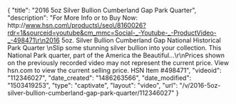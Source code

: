 {
    "title": "2016 5oz Silver Bullion Cumberland Gap Park Quarter",
    "description": "For More Info or to Buy Now: http:\/\/www.hsn.com\/products\/seo\/8160026?rdr=1&sourceid=youtube&cm_mmc=Social-_-Youtube-_-ProductVideo-_-498471\r\n2016 5oz. Silver Bullion Cumberland Gap National Historical Park Quarter  \nSlip some stunning silver bullion into your collection. This National Park quarter, part of the America the Beautiful...\r\nPrices shown on the previously recorded video may not represent the current price.  View hsn.com to view the current selling price. HSN Item #498471",
    "videoid": "112346027",
    "date_created": "1486263566",
    "date_modified": "1503419253",
    "type": "captivate",
    "layout": "video",
    "url": "\/v\/2016-5oz-silver-bullion-cumberland-gap-park-quarter\/112346027"
}